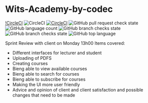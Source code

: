 # Wits-Academy-by-codec

[!CircleCI](https://img.shields.io/circleci/build/github/KaraboSepuru/Wits-Academy-by-codec?label=circle%20ci&logo=circle%20)
![CircleCI](https://img.shields.io/circleci/build/github/KaraboSepuru/Wits-Academy-by-codec)
[![CircleCI](https://circleci.com/gh/KaraboSepuru/Wits-Academy-by-codec/tree/main.svg?style=svg)](https://circleci.com/gh/KaraboSepuru/Wits-Academy-by-codec/tree/main)
![GitHub pull request check state](https://img.shields.io/github/status/s/pulls/KaraboSepuru/Wits-Academy-by-codec/2)
![GitHub language count](https://img.shields.io/github/languages/count/KaraboSepuru/Wits-Academy-by-codec)
![GitHub branch checks state](https://img.shields.io/github/checks-status/KaraboSepuru/Wits-Academy-by-codec/main?logo=github)
![GitHub branch checks state](https://img.shields.io/github/checks-status/KaraboSepuru/Wits-Academy-by-codec/main?label=testing)
![GitHub top language](https://img.shields.io/github/languages/top/KaraboSepuru/Wits-Academy-by-codec)


Sprint Review with client on Monday 13h00
Items covered:
  * Different interfaces for lecturer and student
  * Uploading of PDFS
  * Creating courses
  * Bieng able to view available courses
  * Bieng able to search for courses
  * Bieng able to subscribe for courses
  * Making the UI more user friendly
  * Advice and opinion of client and client satisfaction and possible changes that need to be made 

